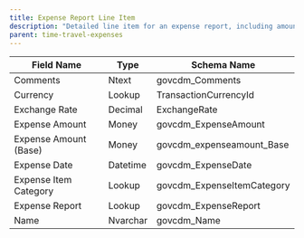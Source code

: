 ```yaml
---
title: Expense Report Line Item
description: "Detailed line item for an expense report, including amount, category, and currency."
parent: time-travel-expenses
---
```


| Field Name            | Type     | Schema Name         |
|-----------------------|----------|--------------------|
| Comments              | Ntext    | govcdm_Comments    |
| Currency              | Lookup   | TransactionCurrencyId|
| Exchange Rate         | Decimal  | ExchangeRate       |
| Expense Amount        | Money    | govcdm_ExpenseAmount|
| Expense Amount (Base) | Money    | govcdm_expenseamount_Base|
| Expense Date          | Datetime | govcdm_ExpenseDate |
| Expense Item Category | Lookup   | govcdm_ExpenseItemCategory|
| Expense Report        | Lookup   | govcdm_ExpenseReport|
| Name                  | Nvarchar | govcdm_Name        |
